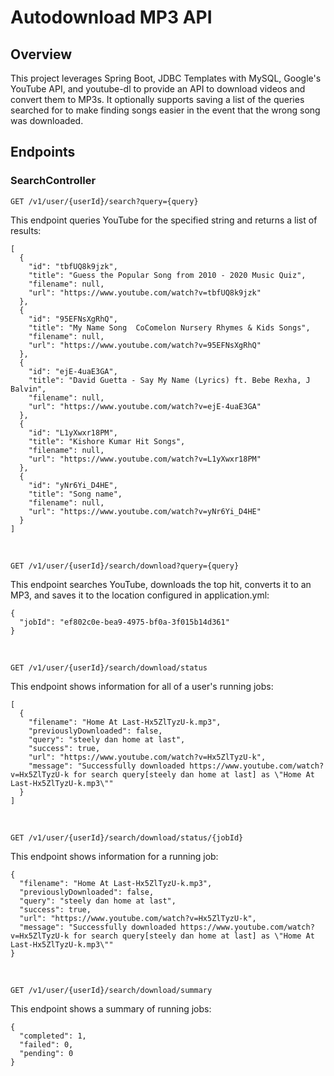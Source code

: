 # Autodownload MP3 API

## Overview

This project leverages Spring Boot, JDBC Templates with MySQL, Google's YouTube API, and youtube-dl to provide an API to download videos and convert them to MP3s. It optionally supports saving a list of the queries searched for to make finding songs easier in the event that the wrong song was downloaded.

## Endpoints

### SearchController
```
GET /v1/user/{userId}/search?query={query}
```
This endpoint queries YouTube for the specified string and returns a list of results:
```
[
  {
    "id": "tbfUQ8k9jzk",
    "title": "Guess the Popular Song from 2010 - 2020 Music Quiz",
    "filename": null,
    "url": "https://www.youtube.com/watch?v=tbfUQ8k9jzk"
  },
  {
    "id": "95EFNsXgRhQ",
    "title": "My Name Song  CoComelon Nursery Rhymes & Kids Songs",
    "filename": null,
    "url": "https://www.youtube.com/watch?v=95EFNsXgRhQ"
  },
  {
    "id": "ejE-4uaE3GA",
    "title": "David Guetta - Say My Name (Lyrics) ft. Bebe Rexha, J Balvin",
    "filename": null,
    "url": "https://www.youtube.com/watch?v=ejE-4uaE3GA"
  },
  {
    "id": "L1yXwxr18PM",
    "title": "Kishore Kumar Hit Songs",
    "filename": null,
    "url": "https://www.youtube.com/watch?v=L1yXwxr18PM"
  },
  {
    "id": "yNr6Yi_D4HE",
    "title": "Song name",
    "filename": null,
    "url": "https://www.youtube.com/watch?v=yNr6Yi_D4HE"
  }
]
```
&nbsp;
```
GET /v1/user/{userId}/search/download?query={query}
```
This endpoint searches YouTube, downloads the top hit, converts it to an MP3, and saves it to the location configured in application.yml:
```
{
  "jobId": "ef802c0e-bea9-4975-bf0a-3f015b14d361"
}
```
&nbsp;
```
GET /v1/user/{userId}/search/download/status
```
This endpoint shows information for all of a user's running jobs:
```
[
  {
    "filename": "Home At Last-Hx5ZlTyzU-k.mp3",
    "previouslyDownloaded": false,
    "query": "steely dan home at last",
    "success": true,
    "url": "https://www.youtube.com/watch?v=Hx5ZlTyzU-k",
    "message": "Successfully downloaded https://www.youtube.com/watch?v=Hx5ZlTyzU-k for search query[steely dan home at last] as \"Home At Last-Hx5ZlTyzU-k.mp3\""
  }
]
```
&nbsp;
```
GET /v1/user/{userId}/search/download/status/{jobId}
```
This endpoint shows information for a running job:
```
{
  "filename": "Home At Last-Hx5ZlTyzU-k.mp3",
  "previouslyDownloaded": false,
  "query": "steely dan home at last",
  "success": true,
  "url": "https://www.youtube.com/watch?v=Hx5ZlTyzU-k",
  "message": "Successfully downloaded https://www.youtube.com/watch?v=Hx5ZlTyzU-k for search query[steely dan home at last] as \"Home At Last-Hx5ZlTyzU-k.mp3\""
}
```
&nbsp;
```
GET /v1/user/{userId}/search/download/summary
```
This endpoint shows a summary of running jobs:
```
{
  "completed": 1,
  "failed": 0,
  "pending": 0
}
```
&nbsp;
